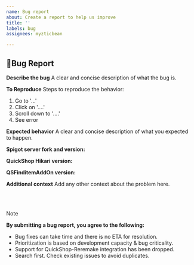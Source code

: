 ```yaml
---
name: Bug report
about: Create a report to help us improve
title: ''
labels: bug
assignees: myzticbean

---
```


## 🐞Bug Report

**Describe the bug**
A clear and concise description of what the bug is.

**To Reproduce**
Steps to reproduce the behavior:
1. Go to '...'
2. Click on '....'
3. Scroll down to '....'
4. See error

**Expected behavior**
A clear and concise description of what you expected to happen.

**Spigot server fork and version:**

**QuickShop Hikari version:**

**QSFinditemAddOn version:**

**Additional context**
Add any other context about the problem here.

<br><br>
> [!NOTE]
> **By submitting a bug report, you agree to the following:**
> - Bug fixes can take time and there is no ETA for resolution.
> - Prioritization is based on development capacity & bug criticality.
> - Support for QuickShop-Reremake integration has been dropped.
> - Search first. Check existing issues to avoid duplicates.

